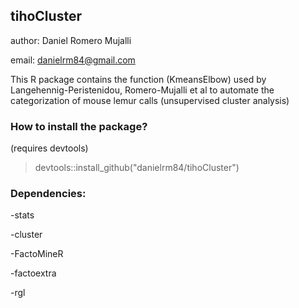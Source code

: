 ## tihoCluster
author:	Daniel Romero Mujalli

email:	danielrm84@gmail.com

This R package contains the function  (KmeansElbow) used by Langehennig-Peristenidou, Romero-Mujalli et al to automate the categorization of mouse lemur calls (unsupervised cluster analysis)

### How to install the package?
(requires devtools)
> devtools::install_github("danielrm84/tihoCluster")

### Dependencies:
-stats

-cluster

-FactoMineR

-factoextra

-rgl
